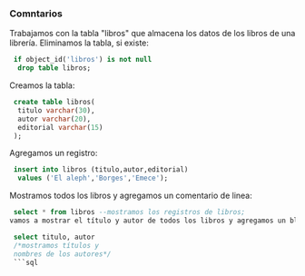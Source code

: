 ### Comntarios

Trabajamos con la tabla "libros" que almacena los datos de los libros de una librería.
Eliminamos la tabla, si existe:

```sql
 if object_id('libros') is not null
  drop table libros;
```
Creamos la tabla:

```sql
 create table libros(
  titulo varchar(30),
  autor varchar(20),
  editorial varchar(15)
 );
```
Agregamos un registro:
```sql
 insert into libros (titulo,autor,editorial)
  values ('El aleph','Borges','Emece');
```
Mostramos todos los libros y agregamos un comentario de linea:

```sql
 select * from libros --mostramos los registros de libros; 
vamos a mostrar el título y autor de todos los libros y agregamos un bloque de comentarios:

 select titulo, autor 
 /*mostramos títulos y
 nombres de los autores*/
 ```sql